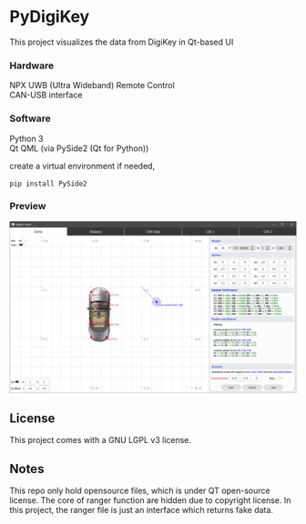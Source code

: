 # PyDigiKey
This project visualizes the data from DigiKey in Qt-based UI

### Hardware
NPX UWB (Ultra Wideband) Remote Control  
CAN-USB interface

### Software
Python 3  
Qt QML (via PySide2 (Qt for Python))

create a virtual environment if needed, 
```
pip install PySide2
```

### Preview
![UI](UI.png)

## License
This project comes with a GNU LGPL v3 license.  

## Notes
This repo only hold opensource files, which is under QT open-source license. The core of ranger function are hidden due to copyright license. In this project, the ranger file is just an interface which returns fake data.
